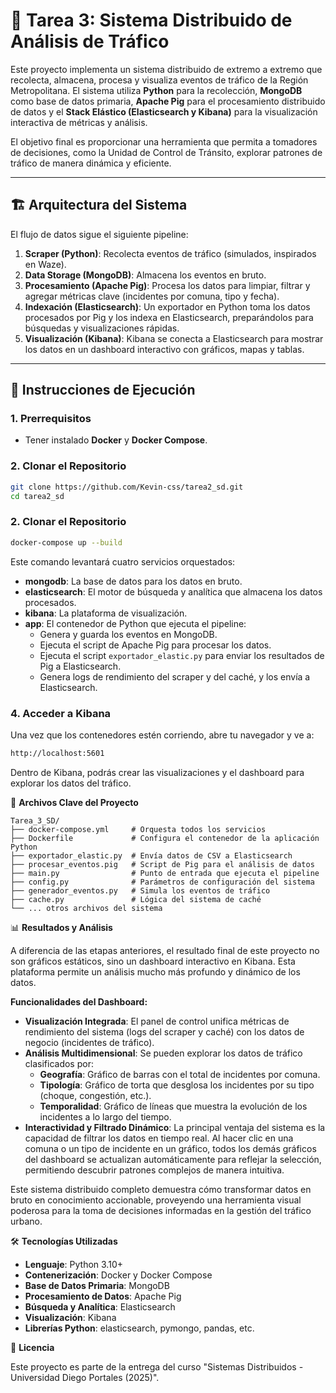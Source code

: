 # 🧠 Tarea 3: Sistema Distribuido de Análisis de Tráfico

Este proyecto implementa un sistema distribuido de extremo a extremo que recolecta, almacena, procesa y visualiza eventos de tráfico de la Región Metropolitana. El sistema utiliza **Python** para la recolección, **MongoDB** como base de datos primaria, **Apache Pig** para el procesamiento distribuido de datos y el **Stack Elástico (Elasticsearch y Kibana)** para la visualización interactiva de métricas y análisis.

El objetivo final es proporcionar una herramienta que permita a tomadores de decisiones, como la Unidad de Control de Tránsito, explorar patrones de tráfico de manera dinámica y eficiente.

---

## 🏗️ Arquitectura del Sistema

El flujo de datos sigue el siguiente pipeline:

1. **Scraper (Python)**: Recolecta eventos de tráfico (simulados, inspirados en Waze).
2. **Data Storage (MongoDB)**: Almacena los eventos en bruto.
3. **Procesamiento (Apache Pig)**: Procesa los datos para limpiar, filtrar y agregar métricas clave (incidentes por comuna, tipo y fecha).
4. **Indexación (Elasticsearch)**: Un exportador en Python toma los datos procesados por Pig y los indexa en Elasticsearch, preparándolos para búsquedas y visualizaciones rápidas.
5. **Visualización (Kibana)**: Kibana se conecta a Elasticsearch para mostrar los datos en un dashboard interactivo con gráficos, mapas y tablas.

---

## 🚀 Instrucciones de Ejecución

### 1. Prerrequisitos

* Tener instalado **Docker** y **Docker Compose**.

### 2. Clonar el Repositorio

```bash
git clone https://github.com/Kevin-css/tarea2_sd.git 
cd tarea2_sd
```

### 2. Clonar el Repositorio

```bash
docker-compose up --build
```

Este comando levantará cuatro servicios orquestados:

- **mongodb**: La base de datos para los datos en bruto.
- **elasticsearch**: El motor de búsqueda y analítica que almacena los datos procesados.
- **kibana**: La plataforma de visualización.
- **app**: El contenedor de Python que ejecuta el pipeline:
  - Genera y guarda los eventos en MongoDB.
  - Ejecuta el script de Apache Pig para procesar los datos.
  - Ejecuta el script `exportador_elastic.py` para enviar los resultados de Pig a Elasticsearch.
  - Genera logs de rendimiento del scraper y del caché, y los envía a Elasticsearch.

### 4. Acceder a Kibana

Una vez que los contenedores estén corriendo, abre tu navegador y ve a:

```bash
http://localhost:5601
```

Dentro de Kibana, podrás crear las visualizaciones y el dashboard para explorar los datos del tráfico.

📁 **Archivos Clave del Proyecto**

```
Tarea_3_SD/
├── docker-compose.yml     # Orquesta todos los servicios
├── Dockerfile             # Configura el contenedor de la aplicación Python
├── exportador_elastic.py  # Envía datos de CSV a Elasticsearch
├── procesar_eventos.pig   # Script de Pig para el análisis de datos
├── main.py                # Punto de entrada que ejecuta el pipeline
├── config.py              # Parámetros de configuración del sistema
├── generador_eventos.py   # Simula los eventos de tráfico
├── cache.py               # Lógica del sistema de caché
└── ... otros archivos del sistema
```

📊 **Resultados y Análisis**

A diferencia de las etapas anteriores, el resultado final de este proyecto no son gráficos estáticos, sino un dashboard interactivo en Kibana. Esta plataforma permite un análisis mucho más profundo y dinámico de los datos.

**Funcionalidades del Dashboard:**

- **Visualización Integrada**: El panel de control unifica métricas de rendimiento del sistema (logs del scraper y caché) con los datos de negocio (incidentes de tráfico).
- **Análisis Multidimensional**: Se pueden explorar los datos de tráfico clasificados por:
  - **Geografía**: Gráfico de barras con el total de incidentes por comuna.
  - **Tipología**: Gráfico de torta que desglosa los incidentes por su tipo (choque, congestión, etc.).
  - **Temporalidad**: Gráfico de líneas que muestra la evolución de los incidentes a lo largo del tiempo.
- **Interactividad y Filtrado Dinámico**: La principal ventaja del sistema es la capacidad de filtrar los datos en tiempo real. Al hacer clic en una comuna o un tipo de incidente en un gráfico, todos los demás gráficos del dashboard se actualizan automáticamente para reflejar la selección, permitiendo descubrir patrones complejos de manera intuitiva.

Este sistema distribuido completo demuestra cómo transformar datos en bruto en conocimiento accionable, proveyendo una herramienta visual poderosa para la toma de decisiones informadas en la gestión del tráfico urbano.

🛠️ **Tecnologías Utilizadas**

- **Lenguaje**: Python 3.10+
- **Contenerización**: Docker y Docker Compose
- **Base de Datos Primaria**: MongoDB
- **Procesamiento de Datos**: Apache Pig
- **Búsqueda y Analítica**: Elasticsearch
- **Visualización**: Kibana
- **Librerías Python**: elasticsearch, pymongo, pandas, etc.

📜 **Licencia**

Este proyecto es parte de la entrega del curso "Sistemas Distribuidos - Universidad Diego Portales (2025)".
